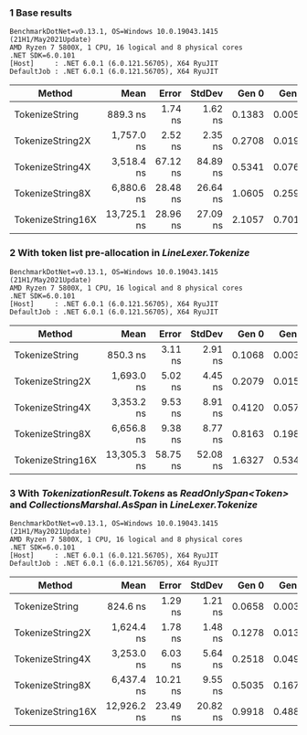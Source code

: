 ﻿### 1 Base results
```text
BenchmarkDotNet=v0.13.1, OS=Windows 10.0.19043.1415 (21H1/May2021Update)
AMD Ryzen 7 5800X, 1 CPU, 16 logical and 8 physical cores
.NET SDK=6.0.101
[Host]     : .NET 6.0.1 (6.0.121.56705), X64 RyuJIT
DefaultJob : .NET 6.0.1 (6.0.121.56705), X64 RyuJIT
```
|            Method |        Mean |    Error |   StdDev |  Gen 0 |  Gen 1 | Allocated |
|------------------ |------------:|---------:|---------:|-------:|-------:|----------:|
|    TokenizeString |    889.3 ns |  1.74 ns |  1.62 ns | 0.1383 | 0.0057 |      2 KB |
|  TokenizeString2X |  1,757.0 ns |  2.52 ns |  2.35 ns | 0.2708 | 0.0191 |      4 KB |
|  TokenizeString4X |  3,518.4 ns | 67.12 ns | 84.89 ns | 0.5341 | 0.0763 |      9 KB |
|  TokenizeString8X |  6,880.6 ns | 28.48 ns | 26.64 ns | 1.0605 | 0.2594 |     17 KB |
| TokenizeString16X | 13,725.1 ns | 28.96 ns | 27.09 ns | 2.1057 | 0.7019 |     35 KB |


### 2 With token list pre-allocation in *LineLexer.Tokenize*
```text
BenchmarkDotNet=v0.13.1, OS=Windows 10.0.19043.1415 (21H1/May2021Update)
AMD Ryzen 7 5800X, 1 CPU, 16 logical and 8 physical cores
.NET SDK=6.0.101
[Host]     : .NET 6.0.1 (6.0.121.56705), X64 RyuJIT
DefaultJob : .NET 6.0.1 (6.0.121.56705), X64 RyuJIT
```
|            Method |        Mean |    Error |   StdDev |   Gen 0 |  Gen 1 | Allocated |
|------------------ |------------:|---------:|---------:|--------:|-------:|----------:|
|    TokenizeString |    850.3 ns |  3.11 ns |  2.91 ns |  0.1068 |  0.0038 |      2 KB |
|  TokenizeString2X |  1,693.0 ns |  5.02 ns |  4.45 ns |  0.2079 |  0.0153 |      3 KB |
|  TokenizeString4X |  3,353.2 ns |  9.53 ns |  8.91 ns |  0.4120 |  0.0572 |      7 KB |
|  TokenizeString8X |  6,656.8 ns |  9.38 ns |  8.77 ns |  0.8163 |  0.1984 |     13 KB |
| TokenizeString16X | 13,305.3 ns | 58.75 ns | 52.08 ns |  1.6327 |  0.5341 |     27 KB |

### 3 With *TokenizationResult.Tokens* as *ReadOnlySpan&lt;Token&gt;* and *CollectionsMarshal.AsSpan* in *LineLexer.Tokenize*
```text
BenchmarkDotNet=v0.13.1, OS=Windows 10.0.19043.1415 (21H1/May2021Update)
AMD Ryzen 7 5800X, 1 CPU, 16 logical and 8 physical cores
.NET SDK=6.0.101
[Host]     : .NET 6.0.1 (6.0.121.56705), X64 RyuJIT
DefaultJob : .NET 6.0.1 (6.0.121.56705), X64 RyuJIT
```
|            Method |        Mean |    Error |   StdDev |  Gen 0 |  Gen 1 | Allocated |
|------------------ |------------:|---------:|---------:|-------:|-------:|----------:|
|    TokenizeString |    824.6 ns |  1.29 ns |  1.21 ns | 0.0658 | 0.0038 |      1 KB |
|  TokenizeString2X |  1,624.4 ns |  1.78 ns |  1.48 ns | 0.1278 | 0.0134 |      2 KB |
|  TokenizeString4X |  3,253.0 ns |  6.03 ns |  5.64 ns | 0.2518 | 0.0496 |      4 KB |
|  TokenizeString8X |  6,437.4 ns | 10.21 ns |  9.55 ns | 0.5035 | 0.1678 |      8 KB |
| TokenizeString16X | 12,926.2 ns | 23.49 ns | 20.82 ns | 0.9918 | 0.4883 |     16 KB |
